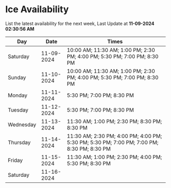 # Ice Availability

List the latest availability for the next week, Last Update at **11-09-2024 02:30:56 AM**

| Day         | Date        | Times       |
| ----------- | ----------- | ----------- |
|Saturday|11-09-2024|10:00 AM; 11:30 AM; 1:00 PM; 2:30 PM; 4:00 PM; 5:30 PM; 7:00 PM; 8:30 PM|
|Sunday|11-10-2024|10:00 AM; 11:30 AM; 1:00 PM; 2:30 PM; 4:00 PM; 5:30 PM; 7:00 PM; 8:30 PM|
|Monday|11-11-2024|5:30 PM; 7:00 PM; 8:30 PM|
|Tuesday|11-12-2024|5:30 PM; 7:00 PM; 8:30 PM|
|Wednesday|11-13-2024|11:30 AM; 1:00 PM; 2:30 PM; 8:30 PM; 8:30 PM|
|Thursday|11-14-2024|11:30 AM; 2:30 PM; 4:00 PM; 4:00 PM; 5:30 PM; 5:30 PM; 7:00 PM; 7:00 PM; 8:30 PM; 8:30 PM|
|Friday|11-15-2024|11:30 AM; 1:00 PM; 2:30 PM; 4:00 PM; 5:30 PM; 8:30 PM|
|Saturday|11-16-2024||
